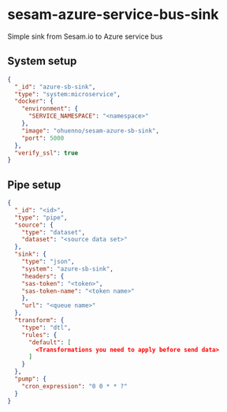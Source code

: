 # sesam-azure-service-bus-sink
Simple sink from Sesam.io to Azure service bus

## System setup
```json
{
  "_id": "azure-sb-sink",
  "type": "system:microservice",
  "docker": {
    "environment": {
      "SERVICE_NAMESPACE": "<namespace>"
    },
    "image": "ohuenno/sesam-azure-sb-sink",
    "port": 5000
  },
  "verify_ssl": true
}

```

## Pipe setup

```json
{
  "_id": "<id>",
  "type": "pipe",
  "source": {
    "type": "dataset",
    "dataset": "<source data set>"
  },
  "sink": {
    "type": "json",
    "system": "azure-sb-sink",
    "headers": {
    "sas-token": "<token>",
    "sas-token-name": "<token name>"
    },
    "url": "<queue name>"
  },
  "transform": {
    "type": "dtl",
    "rules": {
      "default": [
        <Transformations you need to apply before send data>
      ]
    }
  },
  "pump": {
    "cron_expression": "0 0 * * ?"
  }
}
```
